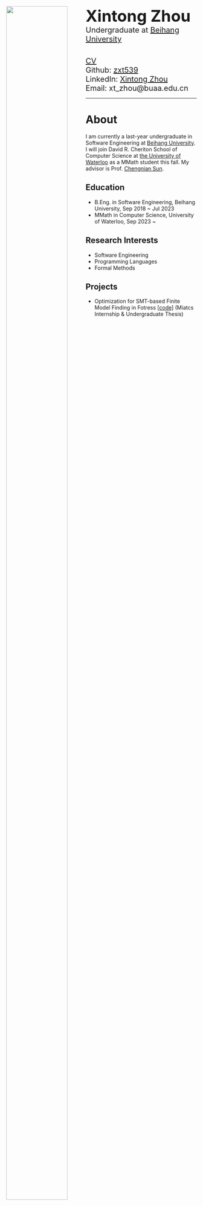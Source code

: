 <div>
    <div style="float: left; width: 200px">
        <img src="https://i.328888.xyz/2023/03/13/vzjY3.jpeg" width="90%"/>
    </div>
    <div style="min-height: 300px; padding-left:210px">
        <div style="font-size: 42px; font-weight: bold">Xintong Zhou</div> 
        <div style="font-size: 20px;">Undergraduate at <a href="https://ev.buaa.edu.cn/">Beihang University</a></div>
        <br/>
        <br/>
    	<div style="font-size: 20px;"><a href="cv.pdf">CV</a></div>
    	<div style="font-size: 20px;">Github: <a href="https://github.com/zxt539">zxt539</a></div>
    	<div style="font-size: 20px;">LinkedIn: <a href="https://www.linkedin.com/in/xintong-zhou-981117246/">Xintong Zhou</a></div>
        <div style="font-size: 20px;">Email: xt_zhou@buaa.edu.cn</a></div> 

---



# About

I am currently a last-year undergraduate in Software Engineering at [Beihang University](https://ev.buaa.edu.cn/). I will join David R. Cheriton School of Computer Science at [the University of Waterloo](https://cs.uwaterloo.ca/) as a MMath student this fall. My advisor is Prof. [Chengnian Sun](https://chengniansun.bitbucket.io/public/).

## Education

- B.Eng. in Software Engineering, Beihang University, Sep 2018 ~ Jul 2023
- MMath in Computer Science, University of Waterloo, Sep 2023 ~ 

## Research Interests

- Software Engineering
- Programming Languages
- Formal Methods

## Projects

- Optimization for SMT-based Finite Model Finding in Fotress [[code]](https://github.com/WatForm/fortress) (Miatcs Internship & Undergraduate Thesis)
